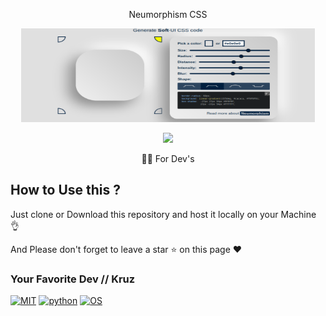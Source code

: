 <p align="center">
  Neumorphism CSS
</p>



<p align="center">
  <img src="https://github.com/KruZira/Neumorphism/raw/master/ne.png" width="470" height="150">
</p>

<p align="center"><img src="https://img.shields.io/badge/Version-1.01-brightgreen"></p>
<p align="center">
  <a href="https://github.com/kruzira">
  </a>
</p>
<p align="center">
  👩‍💻 For Dev's
</p>



## How to Use this ?

Just clone or Download this repository and host it locally on your Machine 👌

And Please don't forget to leave a star ⭐ on this page ❤️

### Your Favorite Dev // Kruz 



[![MIT](https://img.shields.io/packagist/l/doctrine/orm.svg)](https://github.com/Manisso/Crips/blob/master/LICENSE)
[![python](https://img.shields.io/badge/python-3.8-brightgreen.svg)](https://www.python.org/downloads/release/python-3811/)
[![OS](https://img.shields.io/badge/Tested%20On-Linux%20|%20windows%20|%20Android-yellowgreen.svg)](https://termux.com/)
